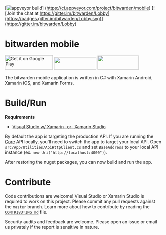 [![appveyor build](https://ci.appveyor.com/api/projects/status/github/bitwarden/mobile?branch=master&svg=true)] (https://ci.appveyor.com/project/bitwarden/mobile)
[![Join the chat at https://gitter.im/bitwarden/Lobby](https://badges.gitter.im/bitwarden/Lobby.svg)](https://gitter.im/bitwarden/Lobby)

# bitwarden mobile

<a href="https://play.google.com/store/apps/details?id=com.x8bit.bitwarden" target="_blank"><img alt="Get it on Google Play" src="https://imgur.com/YQzmZi9.png" width="153" height="46"></a> <a href="https://itunes.apple.com/us/app/bitwarden-free-password-manager/id1137397744?mt=8" target="_blank"><img src="https://imgur.com/GdGqPMY.png" width="135" height="40"></a> <a href="https://www.amazon.com/dp/B06XMYGPMV" target="_blank"><img src="https://imgur.com/f75uYeM.png" width="132" height="45"></a>

The bitwarden mobile application is written in C# with Xamarin Android, Xamarin iOS, and Xamarin Forms.

# Build/Run

**Requirements**

- [Visual Studio w/ Xamarin -or- Xamarin Studio](https://store.xamarin.com/)

By default the app is targeting the production API. If you are running the [Core](https://github.com/bitwarden/core) API locally,
you'll need to switch the app to target your local API. Open `src/App/Utilities/ApiHttpClient.cs` and set `BaseAddress` to your local
API instance (ex. `new Uri("http://localhost:4000")`).

After restoring the nuget packages, you can now build and run the app.

# Contribute

Code contributions are welcome! Visual Studio or Xamarin Studio is required to work on this project. Please commit any pull requests against the `master` branch.
Learn more about how to contribute by reading the [`CONTRIBUTING.md`](CONTRIBUTING.md) file.

Security audits and feedback are welcome. Please open an issue or email us privately if the report is sensitive in nature.

